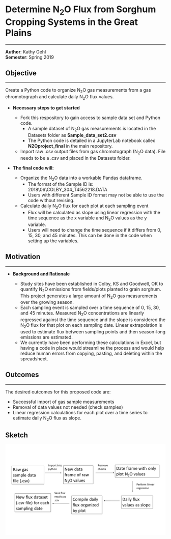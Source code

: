 # Determine N<sub>2</sub>O Flux from Sorghum Cropping Systems in the Great Plains
---
**Author**: Kathy Gehl </br>
**Semester**: Spring 2019 </br>



## Objective
---
Create a Python code to organize N<sub>2</sub>O gas measurements from a gas chromotograph and calculate daily N<sub>2</sub>O flux values.

- **Necessary steps to get started**
   - Fork this respository to gain access to sample data set and Python code.
       * A sample dataset of N<sub>2</sub>O gas measurements is located in the Datasets folder as **Sample_data_set2.csv**
       * The Python code is detailed in a JupyterLab notebook called **N2Oproject_final** in the main repository.
   - Import raw .csv output files from gas chromotograph (N<sub>2</sub>O data). File needs to be a .csv and placed in the Datasets folder.
   

- **The final code will:**
    - Organize the N<sub>2</sub>O data into a workable Pandas dataframe.
       - The format of the Sample ID is: 2018\06\COLBY_304_T4562218.DATA
       - Users with different Sample ID format may not be able to use the code without revising.
    - Calculate daily N<sub>2</sub>O flux for each plot at each sampling event
        * Flux will be calculated as slope using linear regression with the time sequence as the x variable and N<sub>2</sub>O values as the y variable.
        * Users will need to change the time sequence if it differs from 0, 15, 30, and 45 minutes. This can be done in the code when setting up the variables.

## Motivation
---

* **Background and Rationale**

    - Study sites have been established in Colby, KS and Goodwell, OK to quantify N<sub>2</sub>O emissions from fields/plots planted to grain sorghum. This project generates a large amount of N<sub>2</sub>O gas measurements over the growing season.
    - Each sampling event is sampled over a time sequence of 0, 15, 30, and 45 minutes. Measured N<sub>2</sub>O concentrations are linearly regressed against the time sequence and the slope is considered the N<sub>2</sub>O flux for that plot on each sampling date. Linear extrapolation is used to estimate flux between sampling points and then season-long emissions are estimated.
    - We currently have been performing these calculations in Excel, but having a code in place would streamline the process and would help reduce human errors from copying, pasting, and deleting within the spreadsheet.
    

 
## Outcomes
---

The desired outcomes for this proposed code are:

- Successful import of gas sample measurements
- Removal of data values not needed (check samples)
- Linear regression calculations for each plot over a time series to estimate daily N<sub>2</sub>O flux as slope.


## Sketch

<img src="Sketch_final.jpg" alt="sketch_image" width="600"/>


